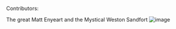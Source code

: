 Contributors: 


The great Matt Enyeart and the Mystical Weston Sandfort
![image](https://github.com/sandfortw/magic8/assets/80081206/7104c949-ea2e-4b30-b305-e88903024e8f)
